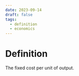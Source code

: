 ```yaml
---
date: 2023-09-14
draft: false
tags:
  - definition
  - economics
---
```

# Definition

The fixed cost per unit of output.